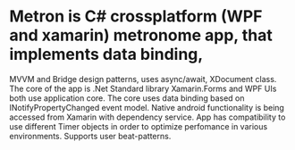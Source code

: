 # Metron is C# crossplatform (WPF and xamarin) metronome app, that implements data binding,
MVVM and Bridge design patterns, uses async/await, XDocument class.
The core of the app is .Net Standard library
Xamarin.Forms and WPF UIs both use application core.
The core uses data binding based on INotifyPropertyChanged event model.
Native android functionality is being accessed from Xamarin with dependency service.
App has compatibility to use different Timer objects in order to optimize perfomance in various environments.
Supports user beat-patterns.
